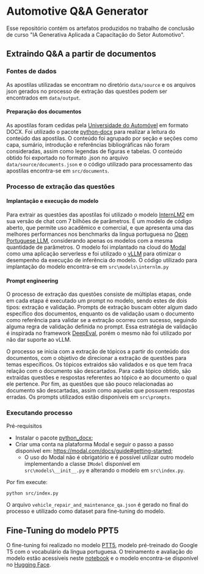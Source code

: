 # Automotive Q&A Generator

Esse repositório contém os artefatos produzidos no trabalho de conclusão de curso "IA Generativa Aplicada a Capacitação do Setor Automotivo".

## Extraindo Q&A a partir de documentos

### Fontes de dados

As apostilas utilizadas se encontram no diretório `data/source` e os arquivos json gerados no processo de extração das questões podem ser encontrados em `data/output`.

#### Preparação dos documentos

As apostilas foram cedidas pela [Universidade do Automóvel](https://www.universidadedoautomovel.com.br/) em formato DOCX. Foi utilizado o pacote [python-docx](https://python-docx.readthedocs.io/en/latest/) para realizar a leitura do conteúdo das apostilas. O conteúdo foi agrupado por seção e seções como capa, sumário, introdução e referências bibliográficas não foram consideradas, assim como legendas de figuras e tabelas. O conteúdo obtido foi exportado no formato .json no arquivo `data/source/documents.json` e o código utilizado para processamento das apostilas encontra-se em `src/documents`.

### Processo de extração das questões

#### Implantação e execução do modelo

Para extrair as questões das apostilas foi utilizado o modelo [InternLM2](https://huggingface.co/internlm/internlm2-chat-7b) em sua versão de chat com 7 bilhões de parâmetros. É um modelo de código aberto, que permite uso acadêmico e comercial, e que apresenta uma das melhores performances nos benchmarks da lingua portuguesa no [Open Portuguese LLM](https://huggingface.co/spaces/eduagarcia/open_pt_llm_leaderboard), considerando apenas os modelos com a mesma quantidade de parâmetros. O modelo foi implantado na cloud do [Modal](https://modal.com/) como uma aplicação serverless e foi utilizado o [vLLM](https://github.com/vllm-project/vllm) para otimizar o desempenho da execução de inferência do modelo. O código utilizado para implantação do modelo encontra-se em `src\models\internlm.py`

#### Prompt engineering

O processo de extração das questões consiste de múltiplas etapas, onde em cada etapa é executado um prompt no modelo, sendo estes de dois tipos: extração e validação. Prompts de extração buscam obter algum dado específico dos documentos, enquanto os de validação usam o documento como referência para validar se a extração ocorreu com sucesso, seguindo alguma regra de validação definida no prompt. Essa estratégia de validação é inspirada no framework [DeepEval](https://github.com/confident-ai/deepeval), porém o mesmo não foi utilizado por não dar suporte ao vLLM.

O processo se inicia com a extração de tópicos a partir do conteúdo dos documentos, com o objetivo de direcionar a extração de questões para temas específicos. Os tópicos extraidos são validados e os que tem fraca relação com o documento são descartados. Para cada tópico obtido, são extraídas questões e respostas referentes ao tópico e ao documento o qual ele pertence. Por fim, as questões que são pouco relacionadas ao documento são descartadas, assim como aquelas que possuem respostas erradas.
Os prompts utilizados estão disponíveis em `src\prompts`.

### Executando processo

Pré-requisitos

- Instalar o pacote [python_docx](https://pypi.org/project/python-docx/);
- Criar uma conta na plataforma Modal e seguir o passo a passo disponível em: https://modal.com/docs/guide#getting-started;
  - O uso do Modal não é obrigatório e é possível utilizar outro modelo implementando a classe `IModel` disponível em `src\models\__init__.py` e alterando o modelo em `src\index.py`.

Por fim execute:
```
python src/index.py
```

O arquivo `vehicle_repair_and_maintenance_qa.json` é gerado no final do processo e utilizado como dataset para fine-tuning do modelo. 


## Fine-Tuning do modelo PPT5

O fine-tuning foi realizado no modelo [PTT5](https://huggingface.co/unicamp-dl/ptt5-base-portuguese-vocab), modelo  pré-treinado do Google T5 com o vocabulário da língua portuguesa. O treinamento e avaliação do modelo estão acessíveis neste [notebook](notebooks/PTT5_Fine_Tuning.ipynb) e o modelo encontra-se disponível no [Hugging Face](https://huggingface.co/emgs/ptt5-qa).

